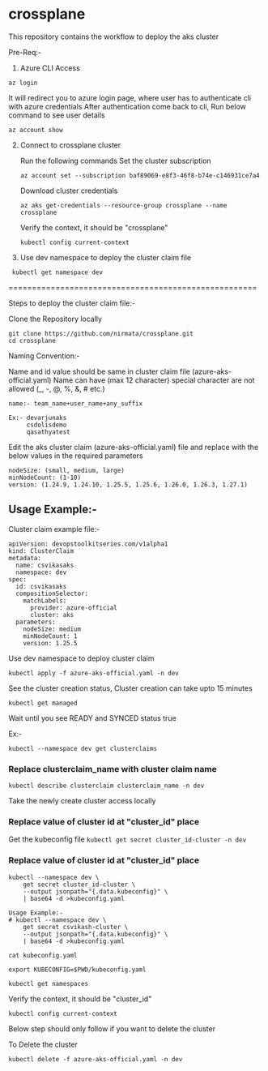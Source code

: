 # crossplane

This repository contains the workflow to deploy the aks cluster

Pre-Req:-

1. Azure CLI Access
  ```
  az login
  ```
  It will redirect you to azure login page, where user has to authenticate cli with azure credentials
  After authentication come back to cli, Run below command to see user details

  ```
  az account show
  ```


2. Connect to crossplane cluster


    Run the following commands
    Set the cluster subscription
    ```
    az account set --subscription baf89069-e8f3-46f8-b74e-c146931ce7a4
    ```
    Download cluster credentials
    ```
    az aks get-credentials --resource-group crossplane --name crossplane
    ```

    Verify the context, it should be "crossplane"
    ```
    kubectl config current-context
    ```

3. Use dev namespace to deploy the cluster claim file

  ```
   kubectl get namespace dev
  ```
=====================================================

Steps to deploy the cluster claim file:-

  Clone the Repository locally

  ```
  git clone https://github.com/nirmata/crossplane.git
  cd crossplane
  ```

Naming Convention:- 



Name and id value should be same in cluster claim file (azure-aks-official.yaml)
Name can have (max 12 character)
special character are not allowed (_, -, @, %, &, # etc.)

  ```
  name:- team_name+user_name+any_suffix
  ```
  ```
  Ex:- devarjunaks
       csdolisdemo
       qasathyatest
  ```

Edit the aks cluster claim (azure-aks-official.yaml) file and replace with the below values in the required parameters

  ```
  nodeSize: (small, medium, large)
  minNodeCount: (1-10)
  version: (1.24.9, 1.24.10, 1.25.5, 1.25.6, 1.26.0, 1.26.3, 1.27.1)
  ```

## Usage Example:-

Cluster claim example file:-

  ```
  apiVersion: devopstoolkitseries.com/v1alpha1
  kind: ClusterClaim
  metadata:
    name: csvikasaks
    namespace: dev
  spec:
    id: csvikasaks 
    compositionSelector:
      matchLabels:
        provider: azure-official
        cluster: aks
    parameters:
      nodeSize: medium
      minNodeCount: 1
      version: 1.25.5
  ```

Use dev namespace to deploy cluster claim

  ```
  kubectl apply -f azure-aks-official.yaml -n dev
  ```

See the cluster creation status, Cluster creation can take upto 15 minutes

  ```
  kubectl get managed
  ```
  Wait until you see READY and SYNCED status true

Ex:- 

  ```
  kubectl --namespace dev get clusterclaims
  ```

### Replace clusterclaim_name with cluster claim name

  ```
  kubectl describe clusterclaim clusterclaim_name -n dev
  ```


Take the newly create cluster access locally

### Replace value of cluster id at "cluster_id"  place 

  Get the kubeconfig file
    ```
    kubectl get secret cluster_id-cluster -n dev
    ```

### Replace value of cluster id at "cluster_id"  place 
  ```
  kubectl --namespace dev \
      get secret cluster_id-cluster \
      --output jsonpath="{.data.kubeconfig}" \
      | base64 -d >kubeconfig.yaml
  ```
  ```
  Usage Example:- 
  # kubectl --namespace dev \
      get secret csvikash-cluster \
      --output jsonpath="{.data.kubeconfig}" \
      | base64 -d >kubeconfig.yaml
  ```


  ```
  cat kubeconfig.yaml
  ```
  ```
  export KUBECONFIG=$PWD/kubeconfig.yaml
  ```
  ```
  kubectl get namespaces
  ```


  Verify the context, it should be "cluster_id"

    kubectl config current-context
    

Below step should only follow if you want to delete the cluster

To Delete the cluster

  ```
  kubectl delete -f azure-aks-official.yaml -n dev
  ```
